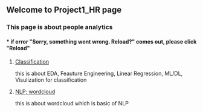 ## Welcome to Project1_HR page

### This page is about people analytics

####  * if error "Sorry, something went wrong. Reload?" comes out, please click "Reload"

1. [Classification](https://github.com/tododata101/tododata101.github.io/blob/master/pythoncode/Project1_HR/Classification.ipynb) 

   this is about EDA, Feauture Engineering, Linear Regression, ML/DL, Visulization for classification
  
  
2. [NLP: wordcloud](https://github.com/tododata101/tododata101.github.io/blob/master/pythoncode/Project1_HR/NLP_by_interview.ipynb)
    
    this is about wordcloud which is basic of NLP
